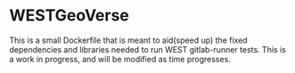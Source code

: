 # WESTGeoVerse<br/>

This is a small Dockerfile that is meant to aid(speed up) the fixed dependencies and libraries needed to run WEST gitlab-runner tests. This is a work in progress, and will be modified as time progresses. 
